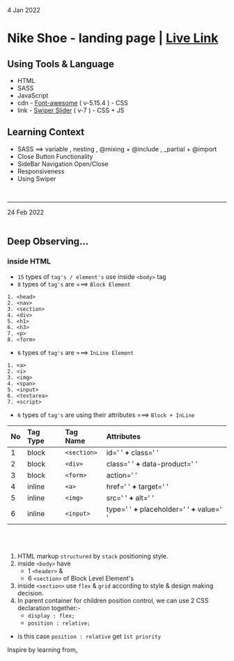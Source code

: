 4 Jan 2022 

# Nike Shoe - landing page | [Live Link](https://taiseen.github.io/shoe-landing-page)

## Using Tools & Language
* HTML
* SASS 
* JavaScript
* cdn - [Font-awesome](https://cdnjs.com/libraries/font-awesome) ( v-5.15.4 ) - CSS 
* link - [Swiper Slider](https://swiperjs.com/get-started#use-swiper-from-cdn) ( v-7 ) - CSS + JS 


## Learning Context

* SASS ==> variable , nesting , @mixing + @include , _partial + @import
* Close Button Functionality 
* SideBar Navigation Open/Close
* Responsiveness
* Using Swiper 

<br/>
<hr/>
24 Feb 2022
<br/>
<br/>

## Deep Observing... 

### inside HTML

* `15` types of `tag's / element's` use inside `<body>` tag 
* `8` types of `tag's` are ===> `Block Element`

```
1. <head> 
2. <nav>
3. <section>
4. <div>
5. <h1>
6. <h3>
7. <p>
8. <form>
```

* `6` types of `tag's` are ===> `InLine Element`

```
1. <a> 
2. <i>
3. <img>
4. <span>
5. <input>
6. <textarea>
7. <script>
```



* `6` types of `tag's` are using their attributes ===> `Block + InLine `

| No| Tag Type | Tag Name    | Attributes                          |
|:--| :--------| :---------- | :-----------------------------------|
| 1 | block    | `<section>` | id=' ' <b>+</b> class=' '           |
| 2 | block    | `<div>`     | class=' ' <b>+</b> data-product=' ' |
| 3 | block    | `<form>`    | action=' '                          |
| 4 | inline   | `<a>`       | href=' ' <b>+</b> target=' '        |
| 5 | inline   | `<img>`     | src=' ' <b>+</b> alt=' '            |
| 6 | inline   | `<input>`   | type=' ' <b>+</b> placeholder=' ' <b>+</b> value=' '  |


<br/> <br/>



1. HTML markup `structured` by `stack` positioning style.
2. inside `<body>` have
    + 1 `<header>` &
    + 6 `<section>` of Block Level Element's
3. inside `<section>` use `flex` & `grid` according to style & design making decision.
4. In parent container for children position control, we can use 2 CSS declaration together:- 
    + `display : flex;`
    + `position : relative;`

* is this case `position : relative` get `1st priority`


Inspire by learning from[.](https://youtu.be/azzvAk_r9cE)
